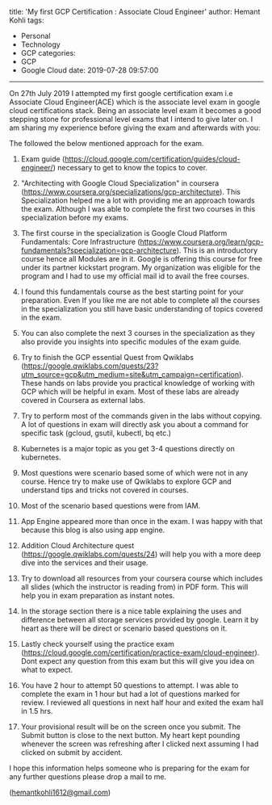 title: 'My first GCP Certification : Associate Cloud Engineer'
author: Hemant Kohli
tags:
  - Personal
  - Technology
  - GCP
categories:
  - GCP
  - Google Cloud
date: 2019-07-28 09:57:00
---
On 27th July 2019 I attempted my first google certification exam i.e Associate Cloud Engineer(ACE) which is the associate level exam in google cloud certifications stack. Being an associate level exam it becomes a good stepping stone for professional level exams that I intend to give later on. I am sharing my experience before giving the exam and afterwards with you:

The followed the below mentioned approach for the exam. 

1. Exam guide (https://cloud.google.com/certification/guides/cloud-engineer/) necessary to get to know the topics to cover.

2. "Architecting with Google Cloud Specialization" in coursera (https://www.coursera.org/specializations/gcp-architecture). This Specialization helped me a lot with providing me an approach towards the exam. Although I was able to complete the first two courses in this specialization before my exams.

3. The first course in the specialization is Google Cloud Platform Fundamentals: Core Infrastructure (https://www.coursera.org/learn/gcp-fundamentals?specialization=gcp-architecture). This is an introductory course hence all Modules are in it. Google is offering this course for free under its partner kickstart program. My organization was eligible for the program and I had to use my official mail id to avail the free courses. 

4. I found this fundamentals course as the best starting point for your preparation. Even If you like me are not able to complete all the courses in the specialization you still have basic understanding of topics covered in the exam.

5. You can also complete the next 3 courses in the specialization as they also provide you insights into specific modules of the exam guide.

6. Try to finish the GCP essential Quest from Qwiklabs (https://google.qwiklabs.com/quests/23?utm_source=gcp&utm_medium=site&utm_campaign=certification). These hands on labs provide you practical knowledge of working with GCP which will be helpful in exam. Most of these labs are already covered in Coursera as external labs.

7. Try to perform most of the commands given in the labs without copying. A lot of questions in exam will directly ask you about a command for specific task (gcloud, gsutil, kubectl, bq etc.)

8. Kubernetes is a major topic as you get 3-4 questions directly on kubernetes.  

9. Most questions were scenario based some of which were not in any course. Hence try to make use of Qwiklabs to explore GCP and understand tips and tricks not covered in courses. 

10. Most of the scenario based questions were from IAM. 

11. App Engine appeared more than once in the exam. I was happy with that because this blog is also using app engine.

12. Addition Cloud Architecture quest (https://google.qwiklabs.com/quests/24) will help you with a more deep dive into the services and their usage.
 
13. Try to download all resources from your coursera course which includes all slides (which the instructor is reading from) in PDF form. This will help you in exam preparation as instant notes.
 
14. In the storage section there is a nice table explaining the uses and difference between all storage services provided by google. Learn it by heart as there will be direct or scenario based questions on it.

15. Lastly check yourself using the practice exam (https://cloud.google.com/certification/practice-exam/cloud-engineer). Dont expect any question from this exam but this will give you idea on what to expect. 

16. You have 2 hour to attempt 50 questions to attempt. I was able to complete the exam in 1 hour but had a lot of questions marked for review. I reviewed all questions in next half hour and exited the exam hall in 1.5 hrs.

17. Your provisional result will be on the screen once you submit. The Submit button is close to the next button. My heart kept pounding whenever the screen was refreshing after I clicked next assuming I had clicked on submit by accident.

I hope this information helps someone who is preparing for the exam for any further questions please drop a mail to me.

(hemantkohli1612@gmail.com)